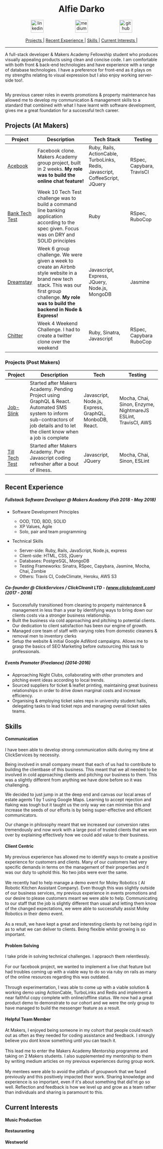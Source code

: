 <h1 align="center">Alfie Darko</h1>

<p align="center">

<a href="https://www.linkedin.com/in/alfie-darko/">
<img src="https://www.iconfinder.com/data/icons/free-social-icons/67/linkedin_circle_color-512.png" alt="linkedin" hspace="50" height="42" width="42"></a>

<a href="https://medium.com/@AlfieDarko">
<img src="https://static1.squarespace.com/static/53457bcae4b0bc890d496d14/t/568ebeee4bf118e7ef8dbef3/1452195567236/medium_logo_detail_icon.png?format=300w" alt="medium" hspace="50" height="42" width="42"></a>

<a href="https://github.com/AlfieDarko">
<img src="https://assets-cdn.github.com/images/modules/logos_page/GitHub-Mark.png" alt="github" hspace="50" height="42" width="42"></a>
</p>
<div align="center">

[Projects ](#projects) |
[Recent Experience ](#recent-experience) |
[Skills ](#skills) |
[Current Interests ](#current-interests) |

</div>

<hr></hr>
A full-stack developer & Makers Academy Fellowship student who produces visually appealing products using clean and concise code. I am comfortable with both front & back-end technologies and have experience with a range of database technologies.
I have a preference for front-end as it plays on my strengths relating to visual expression but I also enjoy working server-side too!.<br><br>

My previous career roles in events promotions & property maintenance has allowed me to develop my communication & management skills to a standard that combined with what I have learnt with software development, gives me a great foundation for a successful tech career.

## Projects (At Makers)

| Project                                                        | Description                                                                                                                                                                                              | Tech Stack                                                                    | Testing                   |
| -------------------------------------------------------------- | -------------------------------------------------------------------------------------------------------------------------------------------------------------------------------------------------------- | ----------------------------------------------------------------------------- | ------------------------- |
| [Acebook](https://github.com/AlfieDarko/acebook-byte-3)        | Facebook clone. Makers Academy group project, built in 2 weeks. <b>My role was to build the online chat feature!</b>                                                                                     | Ruby, Rails, ActionCable, TurboLinks, Redis, Javascript, CoffeeScript, JQuery | RSpec, Capybara, TravisCI |
| [Bank Tech Test](https://github.com/AlfieDarko/Bank-Tech-Test) | Week 10 Tech Test challenge was to build a command line banking application according to the spec given. Focus was on DRY and SOLID principles                                                           | Ruby                                                                          | RSpec, RuboCop            |
| [Dreamstay](https://github.com/AlfieDarko/dream-stay)          | Week 6 group challenge. We were given a week to create an Airbnb style website in a brand new tech stack. This was our first group challenge. <b>My role was to build the backend in Node & Express!</b> | Javascript, Express, JQuery, Node.js, MongoDB                                 | Jasmine                   |
| [Chitter](https://github.com/AlfieDarko/chitter-challenge)     | Week 4 Weekend Challenge. I had to create a twitter clone over the weekend                                                                                                                               | Ruby, Sinatra, Javascript                                                     | RSpec, Capybara RuboCop   |

### Projects (Post Makers)

| Project                                                        | Description                                                                                                                                                                          | Tech                                 | Testing                      |
| -------------------------------------------------------------- | ------------------------------------------------------------------------------------------------------------------------------------------------------------------------------------ | ------------------------------------ | ---------------------------- |
| [Job-Slink](https://github.com/AlfieDarko/job-slink)           | Started after Makers Academy. Pending Project using GraphQL & React. Automated SMS system to inform sub-contractors of job details and to let the client know when a job is complete | Javascript,  Node.js, Express, GraphQL, MonboDB, React.  | Mocha, Chai, Sinon, Enzyme, NightmareJS ESLint, TravisCI, AWS                  |
| [Till Tech Test](https://github.com/AlfieDarko/Till-Tech-Test) | Started after Makers Academy. Pure Javascript coding refresher after a bout of illness.                                                                                              | Javascript, JQuery                   | Mocha, Chai, Sinon, ESLint |

## Recent Experience

##### Fullstack Software Developer @ Makers Academy (Feb 2018 - May 2018)

* Software Development Principles

  * OOD, TDD, BDD, SOLID
  * XP Values, Agile
  * Solo, pair and team programming

- Technical Skills

  * Server-side: Ruby, Rails, JavaScript, Node.js, express
  * Client-side: HTML, CSS, jQuery
  * Databases: PostgreSQL, MongoDB
  * Testing Frameworks: Sinatra, RSpec, Capybara, Jasmine, Mocha, Chai, Zombie
  * Others: Travis CI, CodeClimate, Heroku, AWS S3

##### Co-founder @ ClickServices / ClickCleanit LTD - (www.clickcleanit.com) (2017 - 2018)

* Successfully transitioned from cleaning to property maintenance & management in less than a year by identifying ways to bring down our clients costs via a stronger business relationship.
* Built the business via cold approaching and pitching to potential clients. Our dedication to client satisfaction has been our engine of growth.
* Managed core team of staff with varying roles from domestic cleaners & removal men to inventory clerks
* Setup the website & initial Google AdWord campaigns. Allows me to grasp the basics of SEO Marketing before outsourcing this task to professionals.

##### Events Promoter (Freelance) (2014-2016)

* Approaching Night Clubs, collaborating with other promoters and pitching event ideas according to local trends.
* Sourced suppliers for ticket & leaflet printing, maintaining great business relationships in order to drive down marginal costs and increase efficiency.
* Organising & employing ticket sales reps in university student halls, delegating tasks to lead ticket reps and managing overall ticket sales teams.

## Skills

#### Communication

I have been able to develop strong communication skills during my time at ClickServices by necessity.

Being involved in small company meant that each of us had to contribute to building the clientbase of this business.
This meant that we all needed to be involved in cold approaching clients and pitching our business to them. This was a slightly different from anything we have done before so it was challenging.

We decided to just jump in at the deep end and canvas our local areas of estate agents 1 by 1 using Google Maps. Learning to accept rejection and flaking was tough but it taught us the only way we can minimise this and increase the seeds of our efforts is by being super-effective and efficient communicators.

Our change in philosophy meant that we increased our conversion rates tremendously and now work with a large pool of trusted clients that we won over by explaining effectively how we could add value to their business.
#### Client Centric

My previous experience has allowed me to identify ways to create a positive experience for customers and clients. Many of our customers had very specific demands in terms on the management of their properties and it was our duty to uphold this. No two jobs were ever the same.
<br><br>
We recently had to help manage a demo event for Moley Robotics ( AI Robotic Kitchen Assistant Company). Even though this was slightly outside of our business services, my previous experience in events promotions and our desire to please customers meant we were able to help.
Communicating to our staff that the job is slightly different than usual and letting them know of the changed expectations, we were able to successfully assist Moley Robotics in their demo event.
<br><br>
As a result, we have kept a great and interesting clients by not being rigid in as to what we can deliver to clients. Being flexible whilst growing is so important.
#### Problem Solving
I take pride in solving technical challenges. I appraoch them relentlessly.<br><br>
For our facebook project, we wanted to implement a live chat feature but had troubles coming up with a viable way to do so via ruby on rails as many of the online resources regarding this was outdated. <br><br>
Through experimentation, I was able to come up with a viable solution & working demo using ActionCable, TurboLinks and Redis and implement a near faithful copy complete with online/offline status. We now had a great product demo to demonstrate to our cohort and we were the only group to have managed to build the messenger feature as a result.

#### Helpful Team Member

At Makers, I enjoyed being someone in my cohort that people could reach out as often as they needed for coding assistance and feedback. I strongly believe you dont know something until you can teach it.<br><br>
This lead me to enter the Makers Academy Mentorship programme and taking on 2 Makers students. I also supplemented my mentorship to them by writing medium articles on my previous experiences during group work.<br><br>
My mentees were able to avoid the pitfalls of groupwork that we faced previously and this positively impacted their work. Sharing knowledge and experience is so important, even if it's about something that did'nt go so well. Reflection and feedback is how we level up and grow as a team rather than individuals and sharing is paramount to this.

## Current Interests

#### Music Production

#### Restauranting

#### Westworld
